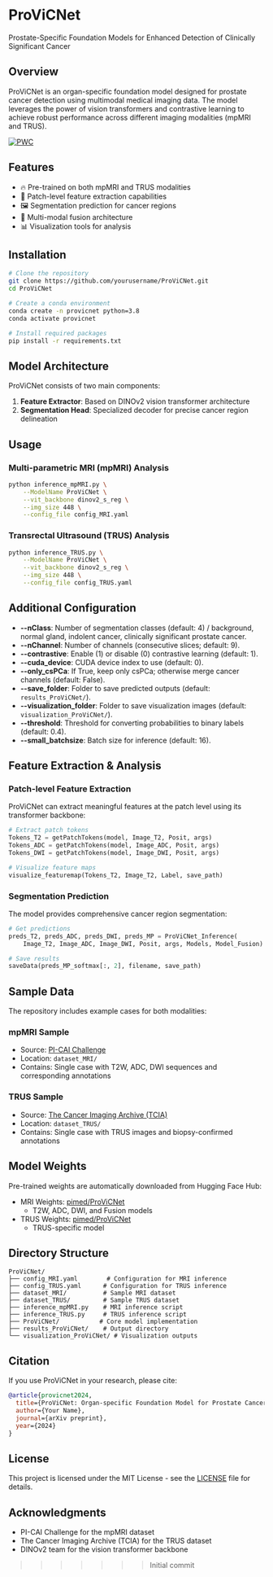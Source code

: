 # ProViCNet
Prostate-Specific Foundation Models for Enhanced Detection of Clinically Significant Cancer

## Overview
ProViCNet is an organ-specific foundation model designed for prostate cancer detection using multimodal medical imaging data. The model leverages the power of vision transformers and contrastive learning to achieve robust performance across different imaging modalities (mpMRI and TRUS).

[![PWC](https://img.shields.io/endpoint.svg?url=https://paperswithcode.com/badge/provicnet-organ-specific-foundation-model-for/prostate-cancer-detection-on-picai)](https://paperswithcode.com/paper/provicnet-organ-specific-foundation-model-for)

## Features
- 🔥 Pre-trained on both mpMRI and TRUS modalities
- 🎯 Patch-level feature extraction capabilities
- 🖼️ Segmentation prediction for cancer regions
- 🔄 Multi-modal fusion architecture
- 📊 Visualization tools for analysis

## Installation

```bash
# Clone the repository
git clone https://github.com/yourusername/ProViCNet.git
cd ProViCNet

# Create a conda environment
conda create -n provicnet python=3.8
conda activate provicnet

# Install required packages
pip install -r requirements.txt
```

## Model Architecture
ProViCNet consists of two main components:
1. **Feature Extractor**: Based on DINOv2 vision transformer architecture
2. **Segmentation Head**: Specialized decoder for precise cancer region delineation

## Usage

### Multi-parametric MRI (mpMRI) Analysis

```bash
python inference_mpMRI.py \
    --ModelName ProViCNet \
    --vit_backbone dinov2_s_reg \
    --img_size 448 \
    --config_file config_MRI.yaml
```

### Transrectal Ultrasound (TRUS) Analysis

```bash
python inference_TRUS.py \
    --ModelName ProViCNet \
    --vit_backbone dinov2_s_reg \
    --img_size 448 \
    --config_file config_TRUS.yaml
```

## Additional Configuration

- **--nClass**: Number of segmentation classes (default: 4) / background, normal gland, indolent cancer, clinically significant prostate cancer.
- **--nChannel**: Number of channels (consecutive slices; default: 9).
- **--contrastive**: Enable (1) or disable (0) contrastive learning (default: 1).
- **--cuda_device**: CUDA device index to use (default: 0).
- **--only_csPCa**: If True, keep only csPCa; otherwise merge cancer channels (default: False).
- **--save_folder**: Folder to save predicted outputs (default: `results_ProViCNet/`).
- **--visualization_folder**: Folder to save visualization images (default: `visualization_ProViCNet/`).
- **--threshold**: Threshold for converting probabilities to binary labels (default: 0.4).
- **--small_batchsize**: Batch size for inference (default: 16).


## Feature Extraction & Analysis

### Patch-level Feature Extraction
ProViCNet can extract meaningful features at the patch level using its transformer backbone:

```python
# Extract patch tokens
Tokens_T2 = getPatchTokens(model, Image_T2, Posit, args)
Tokens_ADC = getPatchTokens(model, Image_ADC, Posit, args)
Tokens_DWI = getPatchTokens(model, Image_DWI, Posit, args)

# Visualize feature maps
visualize_featuremap(Tokens_T2, Image_T2, Label, save_path)
```

### Segmentation Prediction
The model provides comprehensive cancer region segmentation:

```python
# Get predictions
preds_T2, preds_ADC, preds_DWI, preds_MP = ProViCNet_Inference(
    Image_T2, Image_ADC, Image_DWI, Posit, args, Models, Model_Fusion)

# Save results
saveData(preds_MP_softmax[:, 2], filename, save_path)
```

## Sample Data
The repository includes example cases for both modalities:

### mpMRI Sample
- Source: [PI-CAI Challenge](https://pi-cai.grand-challenge.org/)
- Location: `dataset_MRI/`
- Contains: Single case with T2W, ADC, DWI sequences and corresponding annotations

### TRUS Sample
- Source: [The Cancer Imaging Archive (TCIA)](https://www.cancerimagingarchive.net/collection/prostate-mri-us-biopsy/)
- Location: `dataset_TRUS/`
- Contains: Single case with TRUS images and biopsy-confirmed annotations

## Model Weights
Pre-trained weights are automatically downloaded from Hugging Face Hub:
- MRI Weights: [pimed/ProViCNet](https://huggingface.co/pimed/ProViCNet)
  - T2W, ADC, DWI, and Fusion models
- TRUS Weights: [pimed/ProViCNet](https://huggingface.co/pimed/ProViCNet)
  - TRUS-specific model

## Directory Structure
```
ProViCNet/
├── config_MRI.yaml        # Configuration for MRI inference
├── config_TRUS.yaml      # Configuration for TRUS inference
├── dataset_MRI/          # Sample MRI dataset
├── dataset_TRUS/         # Sample TRUS dataset
├── inference_mpMRI.py    # MRI inference script
├── inference_TRUS.py     # TRUS inference script
├── ProViCNet/           # Core model implementation
├── results_ProViCNet/    # Output directory
└── visualization_ProViCNet/ # Visualization outputs
```

## Citation
If you use ProViCNet in your research, please cite:
```bibtex
@article{provicnet2024,
  title={ProViCNet: Organ-specific Foundation Model for Prostate Cancer Detection},
  author={Your Name},
  journal={arXiv preprint},
  year={2024}
}
```

## License
This project is licensed under the MIT License - see the [LICENSE](LICENSE) file for details.

## Acknowledgments
- PI-CAI Challenge for the mpMRI dataset
- The Cancer Imaging Archive (TCIA) for the TRUS dataset
- DINOv2 team for the vision transformer backbone
>>>>>>> Initial commit
